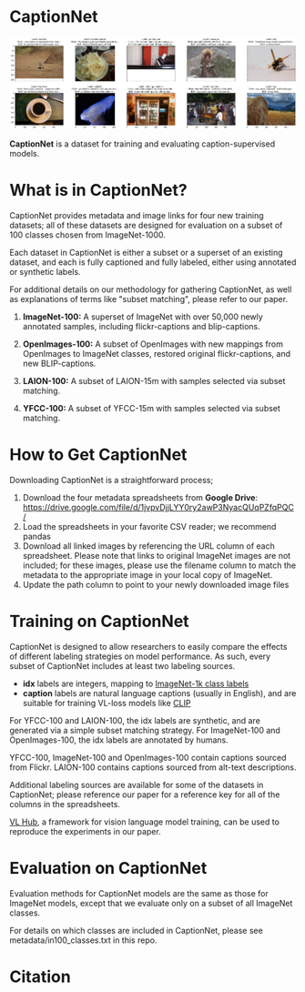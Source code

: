 # CaptionNet[](#captionnet)

![](images/in100_samples.png)

**CaptionNet** is a dataset for training and evaluating caption-supervised models.

# What is in CaptionNet?[](#what-is-in-captionnet)

CaptionNet provides metadata and image links for four new training datasets; all of these datasets are designed for evaluation on a subset of 100 classes chosen from ImageNet-1000. 

Each dataset in CaptionNet is either a subset or a superset of an existing dataset, and each is fully captioned and fully labeled, either using annotated or synthetic labels.

For additional details on our methodology for gathering CaptionNet, as well as explanations of terms like "subset matching", please refer to our paper.

1.  **ImageNet-100:** A superset of ImageNet with over 50,000 newly
    annotated samples, including flickr-captions and blip-captions.

2.  **OpenImages-100:** A subset of OpenImages with new mappings from
    OpenImages to ImageNet classes, restored original flickr-captions,
    and new BLIP-captions.

3.  **LAION-100:** A subset of LAION-15m with samples selected via
    subset matching.

4.  **YFCC-100:** A subset of YFCC-15m with samples selected via subset
    matching.

# How to Get CaptionNet[](#how-to-get-captionnet)

Downloading CaptionNet is a straightforward process;

1. Download the four metadata spreadsheets from **Google Drive**: https://drive.google.com/file/d/1jvpvDjjLYY0ry2awP3NyacQUqPZfqPQC/
2. Load the spreadsheets in your favorite CSV reader; we recommend pandas
3. Download all linked images by referencing the URL column of each spreadsheet. Please note that links to original ImageNet images are not included; for these images, please use the filename column to match the metadata to the appropriate image in your local copy of ImageNet.
4. Update the path column to point to your newly downloaded image files

# Training on CaptionNet[](#training-on-captionnet)

CaptionNet is designed to allow researchers to easily compare the effects of different labeling strategies on model performance. As such, every subset of CaptionNet includes at least two labeling sources.

* **idx** labels are integers, mapping to [ImageNet-1k class labels](https://deeplearning.cms.waikato.ac.nz/user-guide/class-maps/IMAGENET/)
* **caption** labels are natural language captions (usually in English), and are suitable for training VL-loss models like [CLIP](https://openai.com/blog/clip/)

For YFCC-100 and LAION-100, the idx labels are synthetic, and are generated via a simple subset matching strategy. For ImageNet-100 and OpenImages-100, the idx labels are annotated by humans.

YFCC-100, ImageNet-100 and OpenImages-100 contain captions sourced from Flickr. LAION-100 contains captions sourced from alt-text descriptions. 

Additional labeling sources are available for some of the datasets in CaptionNet; please reference our paper for a reference key for all of the columns in the spreadsheets.

[VL Hub](https://github.com/penfever/vlhub/), a framework for vision language model training, can be used to reproduce the experiments in our paper.

# Evaluation on CaptionNet[](#evaluation-on-captionnet)

Evaluation methods for CaptionNet models are the same as those for ImageNet models, except that we evaluate only on a subset of all ImageNet classes.

For details on which classes are included in CaptionNet, please see metadata/in100_classes.txt in this repo.

# Citation[](#citation)
